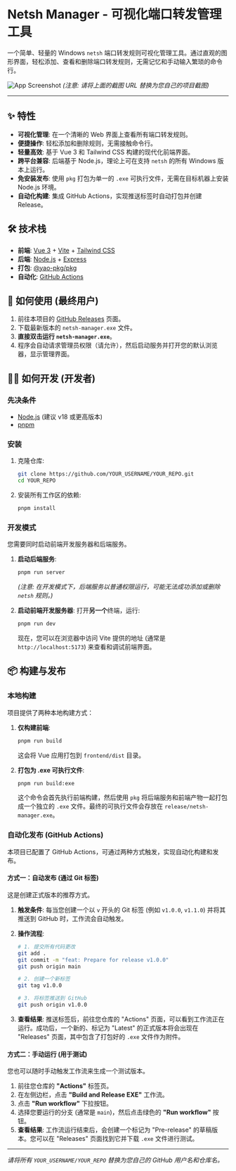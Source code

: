 <!--
 * @Author: xiawang1024
 * @Date: 2025-06-23 14:04:08
 * @LastEditTime: 2025-06-23 14:44:59
 * @LastEditors: xiawang1024
 * @Description: 
 * @FilePath: \NetshManager\README.md
 * 工作，生活，健康
-->
# Netsh Manager - 可视化端口转发管理工具

一个简单、轻量的 Windows `netsh` 端口转发规则可视化管理工具。通过直观的图形界面，轻松添加、查看和删除端口转发规则，无需记忆和手动输入繁琐的命令行。

![App Screenshot](https://user-images.githubusercontent.com/YOUR_USERNAME/YOUR_REPO/assets/placeholder.png)
*(注意: 请将上面的截图 URL 替换为您自己的项目截图)*

---

## ✨ 特性

- **可视化管理**: 在一个清晰的 Web 界面上查看所有端口转发规则。
- **便捷操作**: 轻松添加和删除规则，无需接触命令行。
- **轻量高效**: 基于 Vue 3 和 Tailwind CSS 构建的现代化前端界面。
- **跨平台兼容**: 后端基于 Node.js，理论上可在支持 `netsh` 的所有 Windows 版本上运行。
- **免安装发布**: 使用 `pkg` 打包为单一的 `.exe` 可执行文件，无需在目标机器上安装 Node.js 环境。
- **自动化构建**: 集成 GitHub Actions，实现推送标签时自动打包并创建 Release。

## 🛠️ 技术栈

- **前端**: [Vue 3](https://vuejs.org/) + [Vite](https://vitejs.dev/) + [Tailwind CSS](https://tailwindcss.com/)
- **后端**: [Node.js](https://nodejs.org/) + [Express](https://expressjs.com/)
- **打包**: [@yao-pkg/pkg](https://github.com/yao-pkg/pkg)
- **自动化**: [GitHub Actions](https://github.com/features/actions)

## 🚀 如何使用 (最终用户)

1. 前往本项目的 [GitHub Releases](https://github.com/YOUR_USERNAME/YOUR_REPO/releases) 页面。
2. 下载最新版本的 `netsh-manager.exe` 文件。
3. **直接双击运行 `netsh-manager.exe`**。
4. 程序会自动请求管理员权限（请允许），然后启动服务并打开您的默认浏览器，显示管理界面。

## 🧑‍💻 如何开发 (开发者)

### 先决条件

- [Node.js](https://nodejs.org/en/download/) (建议 v18 或更高版本)
- [pnpm](https://pnpm.io/installation)

### 安装

1. 克隆仓库:

    ```bash
    git clone https://github.com/YOUR_USERNAME/YOUR_REPO.git
    cd YOUR_REPO
    ```

2. 安装所有工作区的依赖:

    ```bash
    pnpm install
    ```

### 开发模式

您需要同时启动前端开发服务器和后端服务。

1. **启动后端服务**:

    ```bash
    pnpm run server
    ```

    *(注意: 在开发模式下，后端服务以普通权限运行，可能无法成功添加或删除 `netsh` 规则。)*

2. **启动前端开发服务器**:
    打开**另一个**终端，运行:

    ```bash
    pnpm run dev
    ```

    现在，您可以在浏览器中访问 Vite 提供的地址 (通常是 `http://localhost:5173`) 来查看和调试前端界面。

## 📦 构建与发布

### 本地构建

项目提供了两种本地构建方式：

1. **仅构建前端**:

    ```bash
    pnpm run build
    ```

    这会将 Vue 应用打包到 `frontend/dist` 目录。

2. **打包为 .exe 可执行文件**:

    ```bash
    pnpm run build:exe
    ```

    这个命令会首先执行前端构建，然后使用 `pkg` 将后端服务和前端产物一起打包成一个独立的 `.exe` 文件。最终的可执行文件会存放在 `release/netsh-manager.exe`。

### 自动化发布 (GitHub Actions)

本项目已配置了 GitHub Actions，可通过两种方式触发，实现自动化构建和发布。

#### 方式一：自动发布 (通过 Git 标签)

这是创建正式版本的推荐方式。

1. **触发条件**: 每当您创建一个以 `v` 开头的 Git 标签 (例如 `v1.0.0`, `v1.1.0`) 并将其推送到 GitHub 时，工作流会自动触发。

2. **操作流程**:

    ```bash
    # 1. 提交所有代码更改
    git add .
    git commit -m "feat: Prepare for release v1.0.0"
    git push origin main

    # 2. 创建一个新标签
    git tag v1.0.0

    # 3. 将标签推送到 GitHub
    git push origin v1.0.0
    ```

3. **查看结果**: 推送标签后，前往您仓库的 "Actions" 页面，可以看到工作流正在运行。成功后，一个新的、标记为 "Latest" 的正式版本将会出现在 "Releases" 页面，其中包含了打包好的 `.exe` 文件作为附件。

#### 方式二：手动运行 (用于测试)

您也可以随时手动触发工作流来生成一个测试版本。

1. 前往您仓库的 **"Actions"** 标签页。
2. 在左侧边栏，点击 **"Build and Release EXE"** 工作流。
3. 点击 **"Run workflow"** 下拉按钮。
4. 选择您要运行的分支 (通常是 `main`)，然后点击绿色的 **"Run workflow"** 按钮。
5. **查看结果**: 工作流运行结束后，会创建一个标记为 "Pre-release" 的草稿版本。您可以在 "Releases" 页面找到它并下载 `.exe` 文件进行测试。

---

*请将所有 `YOUR_USERNAME/YOUR_REPO` 替换为您自己的 GitHub 用户名和仓库名。*
